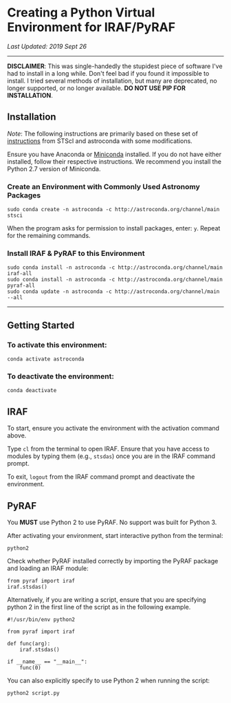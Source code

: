 # Creating a Python Virtual Environment for IRAF/PyRAF
*Last Updated: 2019 Sept 26*

---

**DISCLAIMER**:
This was single-handedly the stupidest piece of software I've had to install in a long while. Don't feel bad if you found it impossible to install. I tried several methods of installation, but many are deprecated, no longer supported, or no longer available. **DO NOT USE PIP FOR INSTALLATION**.


## Installation
_Note_: The following instructions are primarily based on these set of [instructions](https://astroconda.readthedocs.io/en/latest/faq.html) from STScI and astroconda with some modifications.

Ensure you have Anaconda or [Miniconda](https://docs.conda.io/en/latest/miniconda.html) installed. If you do not have either installed, follow their respective instructions. We recommend you install the Python 2.7 version of Miniconda.

### Create an Environment with Commonly Used Astronomy Packages

```
sudo conda create -n astroconda -c http://astroconda.org/channel/main stsci
```

When the program asks for permission to install packages, enter: `y`.
Repeat for the remaining commands.

### Install IRAF & PyRAF to this Environment

```
sudo conda install -n astroconda -c http://astroconda.org/channel/main iraf-all
sudo conda install -n astroconda -c http://astroconda.org/channel/main pyraf-all
sudo conda update -n astroconda -c http://astroconda.org/channel/main --all
```

---

## Getting Started

### To activate this environment:
```
conda activate astroconda
```

### To deactivate the environment:
```
conda deactivate
```


## IRAF
To start, ensure you activate the environment with the activation command above.

Type `cl` from the terminal to open IRAF. Ensure that you have access to modules by typing them (e.g., `stsdas`) once you are in the IRAF command prompt.

To exit, `logout` from the IRAF command prompt and deactivate the environment.


## PyRAF
You **MUST** use Python 2 to use PyRAF. No support was built for Python 3.

After activating your environment, start interactive python from the terminal:

```
python2
```

Check whether PyRAF installed correctly by importing the PyRAF package and loading an IRAF module:

```
from pyraf import iraf
iraf.stsdas()
```

Alternatively, if you are writing a script, ensure that you are specifying python 2 in the first line of the script as in the following example.

```
#!/usr/bin/env python2

from pyraf import iraf

def func(arg):
	iraf.stsdas()
	
if __name__ == "__main__":
	func(0)
```

You can also explicitly specify to use Python 2 when running the script:

```
python2 script.py
```